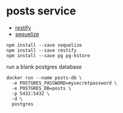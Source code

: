 # posts service

- [restify](http://restify.com/docs/home/)
- [sequelize](http://docs.sequelizejs.com/manual/installation/getting-started.html)

```
npm install --save sequelize
npm install --save restify
npm install --save pg pg-hstore
```

run a blank postgres database

```
docker run --name posts-db \
  -e POSTGRES_PASSWORD=mysecretpassword \
  -e POSTGRES_DB=posts \
  -p 5432:5432 \
  -d \
  postgres
```

